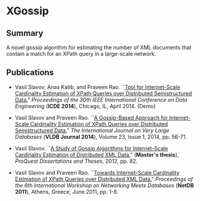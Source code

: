 # XGossip

## Summary

A novel gossip algorithm for estimating the number of XML documents that contain a match for an XPath query in a large-scale network.


## Publications

* Vasil Slavov, Anas Katib, and Praveen Rao. ``[Tool for Internet-Scale Cardinality Estimation of XPath Queries over Distributed Semistructured Data.](http://dx.doi.org/10.1109/ICDE.2014.6816758)" *Proceedings of the 30th IEEE International Conference on Data Engineering* (**ICDE 2014**), Chicago, IL, April 2014. (Demo)

* Vasil Slavov and Praveen Rao. ``[A Gossip-Based Approach for Internet-Scale Cardinality Estimation of XPath Queries over Distributed Semistructured Data.](http://dx.doi.org/10.1007/s00778-013-0314-1)" *The International Journal on Very Large Databases* (**VLDB Journal 2014**), Volume 23, Issue 1, 2014, pp. 56-71.

* Vasil Slavov. ``[A Study of Gossip Algorithms for Internet-Scale Cardinality Estimation of Distributed XML Data.](http://search.proquest.com/docview/1115315016/abstract/14127D5B0D8FB85F09/1?accountid=14589)" (**Master's thesis**), *ProQuest Dissertations and Theses*, 2012, pp. 82.

* Vasil Slavov and Praveen Rao. ``[Towards Internet-Scale Cardinality Estimation of XPath Queries over Distributed XML Data.](https://research.microsoft.com/en-us/um/people/srikanth/netdb11/netdb11papers/netdb11-final1.pdf)" *Proceedings of the 6th International Workshop on Networking Meets Databases* (**NetDB 2011**), Athens, Greece, June 2011, pp. 1-8.